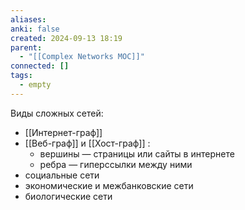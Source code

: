 ```yaml
---
aliases: 
anki: false
created: 2024-09-13 18:19
parent:
  - "[[Complex Networks MOC]]"
connected: []
tags:
  - empty
---
```


Виды сложных сетей:
- [[Интернет-граф]]
- [[Веб-граф]] и [[Хост-граф]] :
    - вершины — страницы или сайты в интернете
    - ребра — гиперссылки между ними
- социальные сети
- экономические и межбанковские сети
- биологические сети